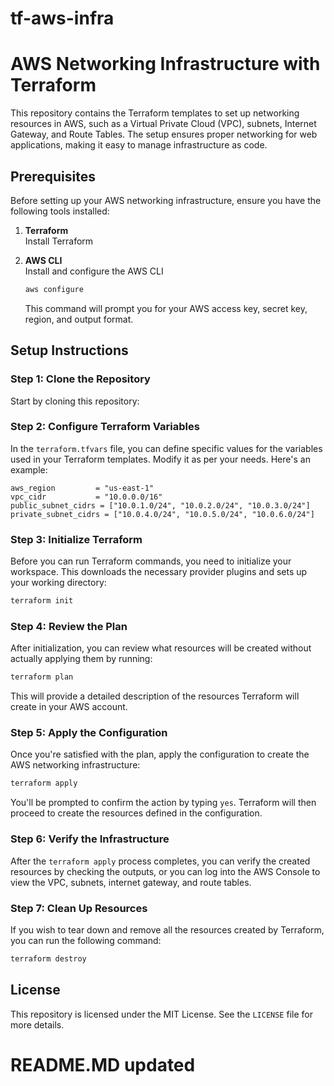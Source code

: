 # tf-aws-infra


# AWS Networking Infrastructure with Terraform

This repository contains the Terraform templates to set up networking resources in AWS, such as a Virtual Private Cloud (VPC), subnets, Internet Gateway, and Route Tables. The setup ensures proper networking for web applications, making it easy to manage infrastructure as code.

## Prerequisites

Before setting up your AWS networking infrastructure, ensure you have the following tools installed:

1. **Terraform**  
   Install Terraform

2. **AWS CLI**  
   Install and configure the AWS CLI 

   ```bash
   aws configure
   ```

   This command will prompt you for your AWS access key, secret key, region, and output format.

## Setup Instructions

### Step 1: Clone the Repository

Start by cloning this repository:

### Step 2: Configure Terraform Variables

In the `terraform.tfvars` file, you can define specific values for the variables used in your Terraform templates. Modify it as per your needs. Here's an example:

```hcl
aws_region         = "us-east-1"
vpc_cidr           = "10.0.0.0/16"
public_subnet_cidrs = ["10.0.1.0/24", "10.0.2.0/24", "10.0.3.0/24"]
private_subnet_cidrs = ["10.0.4.0/24", "10.0.5.0/24", "10.0.6.0/24"]
```

### Step 3: Initialize Terraform

Before you can run Terraform commands, you need to initialize your workspace. This downloads the necessary provider plugins and sets up your working directory:

```bash
terraform init
```

### Step 4: Review the Plan

After initialization, you can review what resources will be created without actually applying them by running:

```bash
terraform plan
```

This will provide a detailed description of the resources Terraform will create in your AWS account.

### Step 5: Apply the Configuration

Once you're satisfied with the plan, apply the configuration to create the AWS networking infrastructure:

```bash
terraform apply
```

You'll be prompted to confirm the action by typing `yes`. Terraform will then proceed to create the resources defined in the configuration.

### Step 6: Verify the Infrastructure

After the `terraform apply` process completes, you can verify the created resources by checking the outputs, or you can log into the AWS Console to view the VPC, subnets, internet gateway, and route tables.

### Step 7: Clean Up Resources

If you wish to tear down and remove all the resources created by Terraform, you can run the following command:

```bash
terraform destroy
```

## License

This repository is licensed under the MIT License. See the `LICENSE` file for more details.

# README.MD updated